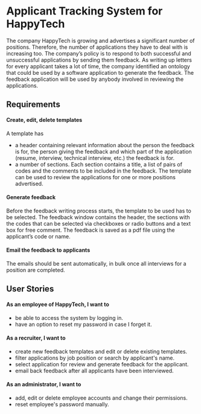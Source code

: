 # Applicant Tracking System for HappyTech

The company HappyTech is growing and advertises a significant number of positions. Therefore, the number of applications they have to deal with is increasing too. The company’s policy is to respond to both successful and unsuccessful applications by sending them feedback. As writing up letters for every applicant takes a lot of time, the company identified an ontology that could be used by a software application to generate the feedback. The feedback application will be used by anybody involved in reviewing the applications.

## Requirements

#### Create, edit, delete templates
A template has
* a header containing relevant information about the person the feedback is for, the person giving the feedback and which part of the application (resume, interview, technical interview, etc.) the feedback is for.
* a number of sections. Each section contains a title, a list of pairs of codes and the comments to be included in the feedback. The template can be used to review the applications for one or more positions advertised.

#### Generate feedback
Before the feedback writing process starts, the template to be used has to be selected. The feedback window contains the header, the sections with the codes that can be selected via checkboxes or radio buttons and a text box for free comment. The feedback is saved as a pdf file using the applicant’s code or name.

#### Email the feedback to applicants
The emails should be sent automatically, in bulk once all interviews for a position are completed.

## User Stories

#### As an employee of HappyTech, I want to
* be able to access the system by logging in.
* have an option to reset my password in case I forget it.

#### As a recruiter, I want to
* create new feedback templates and edit or delete existing templates.
* filter applications by job position or search by applicant's name.
* select application for review and generate feedback for the applicant.
* email back feedback after all applicants have been interviewed.

#### As an administrator, I want to
* add, edit or delete employee accounts and change their permissions.
* reset employee's password manually.
